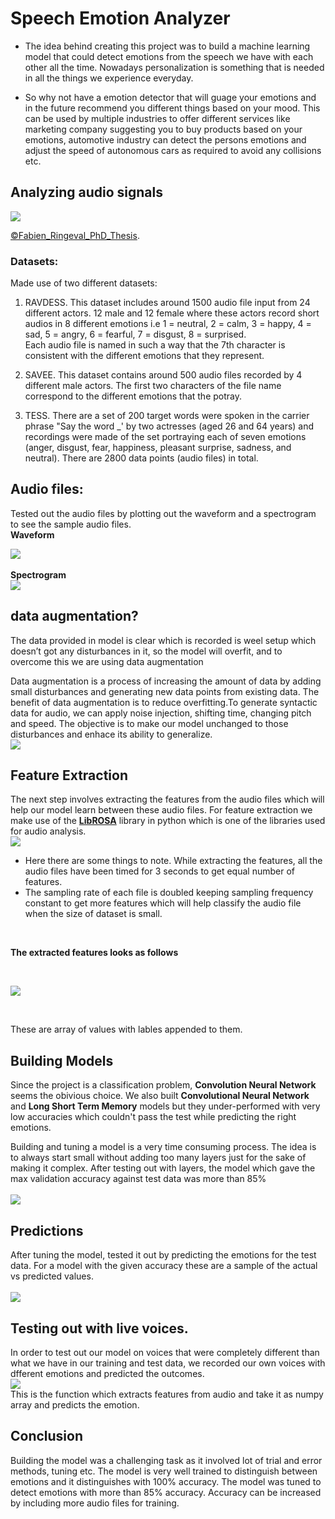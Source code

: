 # Speech Emotion Analyzer

* The idea behind creating this project was to build a machine learning model that could detect emotions from the speech we have with each other all the time. Nowadays personalization is something that is needed in all the things we experience everyday. 

* So why not have a emotion detector that will guage your emotions and in the future recommend you different things based on your mood. 
This can be used by multiple industries to offer different services like marketing company suggesting you to buy products based on your emotions, automotive industry can detect the persons emotions and adjust the speed of autonomous cars as required to avoid any collisions etc.

## Analyzing audio signals
![](images/joomla_speech_prosody.png?raw=true)

[©Fabien_Ringeval_PhD_Thesis](https://drive.google.com/file/d/0B2V_I9XKBODhcEtZV1lRWW1fYTg/view).
<br>

### Datasets:
Made use of two different datasets:
1. RAVDESS.
This dataset includes around 1500 audio file input from 24 different actors. 12 male and 12 female where these actors record short audios in 8 different emotions i.e 1 = neutral, 2 = calm, 3 = happy, 4 = sad, 5 = angry, 6 = fearful, 7 = disgust, 8 = surprised.<br>
Each audio file is named in such a way that the 7th character is consistent with the different emotions that they represent.

2. SAVEE.
This dataset contains around 500 audio files recorded by 4 different male actors. The first two characters of the file name correspond to the different emotions that the potray. 

3. TESS.
There are a set of 200 target words were spoken in the carrier phrase "Say the word _' by two actresses (aged 26 and 64 years) and recordings were made of the set portraying each of seven emotions (anger, disgust, fear, happiness, pleasant surprise, sadness, and neutral). There are 2800 data points (audio files) in total.

## Audio files:
Tested out the audio files by plotting out the waveform and a spectrogram to see the sample audio files.<br>
**Waveform**

![](images/wave.png?raw=true)
<br>
<br>
**Spectrogram**<br>
![](images/spec.png?raw=true)
<br>

## data augmentation?
The data provided in model is clear which is recorded is weel setup which  doesn’t got any disturbances in it, so the model will overfit, and to overcome this we are using data augmentation

Data augmentation is a process of increasing the amount of data by adding small disturbances and generating new data points from existing data.
The benefit of data augmentation is to reduce overfitting.To generate syntactic data for audio, we can apply noise injection, shifting time, changing pitch and speed.
The objective is to make our model unchanged to those disturbances and enhace its ability to generalize.
<br>
![](images/data_augmentation.png?raw=true)
<br>


## Feature Extraction
The next step involves extracting the features from the audio files which will help our model learn between these audio files.
For feature extraction we make use of the [**LibROSA**](https://librosa.github.io/librosa/) library in python which is one of the libraries used for audio analysis. 
<br>
![](images/features_extraction.png?raw=true)
<br>
* Here there are some things to note. While extracting the features, all the audio files have been timed for 3 seconds to get equal number of features. 
* The sampling rate of each file is doubled keeping sampling frequency constant to get more features which will help classify the audio file when the size of dataset is small.
<br>

**The extracted features looks as follows**

<br>

![](images/feature2.png?raw=true)

<br>

These are array of values with lables appended to them. 

## Building Models

Since the project is a classification problem, **Convolution Neural Network** seems the obivious choice. We also built **Convolutional Neural Network** and **Long Short Term Memory** models but they under-performed with very low accuracies which couldn't pass the test while predicting the right emotions.

Building and tuning a model is a very time consuming process. The idea is to always start small without adding too many layers just for the sake of making it complex. After testing out with layers, the model which gave the max validation accuracy against test data was more than 85%
<br>
<br>
![](images/cnn_acc_and_.png?raw=true)
<br>

## Predictions

After tuning the model, tested it out by predicting the emotions for the test data. For a model with the given accuracy these are a sample of the actual vs predicted values.
<br>
<br>
![](images/predictions.png?raw=true)
<br>

## Testing out with live voices.
In order to test out our model on voices that were completely different than what we have in our training and test data, we recorded our own voices with dfferent emotions and predicted the outcomes. 
<br>
![](images/predicting_emotion.png?raw=true)
<br>
This is the function which extracts features from audio and take it as numpy array and predicts the emotion.

## Conclusion
Building the model was a challenging task as it involved lot of trial and error methods, tuning etc. The model is very well trained to distinguish between emotions and it distinguishes with 100% accuracy. The model was tuned to detect emotions with more than 85% accuracy. Accuracy can be increased by including more audio files for training.
